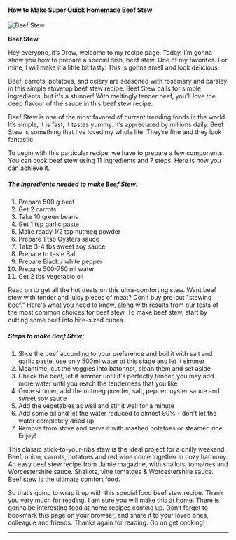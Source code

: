             

#### How to Make Super Quick Homemade Beef Stew

![Beef Stew](https://img-global.cpcdn.com/recipes/c10984f62dad91c2/751x532cq70/beef-stew-recipe-main-photo.jpg)

**Beef Stew**

Hey everyone, it’s Drew, welcome to my recipe page. Today, I’m gonna show you how to prepare a special dish, beef stew. One of my favorites. For mine, I will make it a little bit tasty. This is gonna smell and look delicious.

Beef, carrots, potatoes, and celery are seasoned with rosemary and parsley in this simple stovetop beef stew recipe. Beef Stew calls for simple ingredients, but it's a stunner! With meltingly tender beef, you'll love the deep flavour of the sauce in this beef stew recipe.

Beef Stew is one of the most favored of current trending foods in the world. It’s simple, it is fast, it tastes yummy. It’s appreciated by millions daily. Beef Stew is something that I’ve loved my whole life. They’re fine and they look fantastic.

To begin with this particular recipe, we have to prepare a few components. You can cook beef stew using 11 ingredients and 7 steps. Here is how you can achieve it.

##### The ingredients needed to make Beef Stew:

1.  Prepare 500 g beef
2.  Get 2 carrots
3.  Take 10 green beans
4.  Get 1 tsp garlic paste
5.  Make ready 1/2 tsp nutmeg powder
6.  Prepare 1 tsp Oysters sauce
7.  Take 3-4 tbs sweet soy sauce
8.  Prepare to taste Salt
9.  Prepare Black / white pepper
10.  Prepare 500-750 ml water
11.  Get 2 tbs vegetable oil

Read on to get all the hot deets on this ultra-comforting stew. Want beef stew with tender and juicy pieces of meat? Don't buy pre-cut "stewing beef." Here's what you need to know, along with results from our tests of the most common choices for beef stew. To make beef stew, start by cutting some beef into bite-sized cubes.

##### Steps to make Beef Stew:

1.  Slice the beef according to your preference and boil it with salt and garlic paste, use only 500ml water at this stage and let it simmer
2.  Meantime, cut the veggies into batonnet, clean them and set aside
3.  Check the beef, let it simmer until it's perfectly tender, you may add more water until you reach the tenderness that you like
4.  Once simmer, add the nutmeg powder, salt, pepper, oyster sauce and sweet soy sauce
5.  Add the vegetables as well and stir it well for a minute
6.  Add some oil and let the water reduced to almost 90% - don't let the water completely dried up
7.  Remove from stove and serve it with mashed potatoes or steamed rice. Enjoy!

This classic stick-to-your-ribs stew is the ideal project for a chilly weekend. Beef, onion, carrots, potatoes and red wine come together in cozy harmony. An easy beef stew recipe from Jamie magazine, with shallots, tomatoes and Worcestershire sauce. Shallots, vine tomatoes & Worcestershire sauce. Beef stew is the ultimate comfort food.

So that’s going to wrap it up with this special food beef stew recipe. Thank you very much for reading. I am sure you will make this at home. There is gonna be interesting food at home recipes coming up. Don’t forget to bookmark this page on your browser, and share it to your loved ones, colleague and friends. Thanks again for reading. Go on get cooking!

* * *